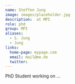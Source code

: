 ```yaml
---
name: Steffen Jung
image: images/placeholder.jpg
description:  at MPI
role: phd
group: MPI
aliases:
  - S. Jung
  - Jung
links:
  home-page: mypage.com
  email: mail@me.de
  twitter: 
---
```


PhD Student working on ...
